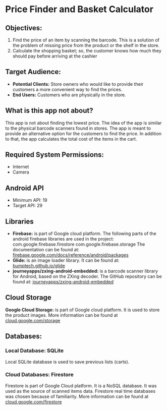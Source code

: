 # Price Finder and Basket Calculator

## Objectives:
1. Find the price of an item by scanning the barcode. This is a solution of the problem of missing price from the product or the shelf in the store.
2. Calculate the shopping basket; so, the customer knows how much they should pay before arriving at the cashier

## Target Audience:
* **Potential Clients:** Store owners who would like to provide their customers a more convenient way to find the prices. 
* **End Users:** Customers who are physically in the store.

## What is this app not about?
This app is not about finding the lowest price. The idea of the app is similar to the physical barcode scanners found in stores. The app is meant to provide an alternative option for the customers to find the price. In addition to that, the app calculates the total cost of the items in the cart.

## Required System Permissions:
* Internet
* Camera
## Android API
* Minimum API: 19
* Target API: 29
## Libraries
* **Firebase:** is part of Google cloud platform. The following parts of the android firebase libraries are used in the project:
com.google.firebase.firestore
com.google.firebase.storage
The documentation can be found at: [firebase.google.com/docs/reference/android/packages](https://firebase.google.com/docs/reference/android/packages)
* **Glide:** is an image loader library. It can be found at: [bumptech.github.io/glide](https://bumptech.github.io/glide)
* **journeyapps/zxing-android-embedded:** is a barcode scanner library for Android, based on the ZXing decoder. The GitHub repository can be found at: [journeyapps/zxing-android-embedded](https://github.com/journeyapps/zxing-android-embedded)

## Cloud Storage
**Google Cloud Storage:** is part of Google cloud platform. It is used to store the product images. More information can be found at [cloud.google.com/storage](https://cloud.google.com/storage/)
## Databases:
### Local Database: SQLite
Local SQLite database is used to save previous lists (carts).
### Cloud Databases: Firestore
Firestore is part of Google Cloud platform. It is a NoSQL database. It was used as the source of scanned items data. Firestore real time databases was chosen because of familiarity. More information can be found at [cloud.google.com/firestore](https://cloud.google.com/firestore/)
